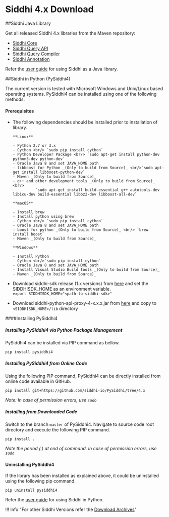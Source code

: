 # Siddhi 4.x Download

##Siddhi Java Library 

Get all released Siddhi 4.x libraries from the Maven repository: 

* [Siddhi Core](https://mvnrepository.com/artifact/org.wso2.siddhi/siddhi-core)
* [Siddhi Query API](https://mvnrepository.com/artifact/org.wso2.siddhi/siddhi-query-api)
* [Siddhi Query Compiler](https://mvnrepository.com/artifact/org.wso2.siddhi/siddhi-query-compiler)
* [Siddhi Annotation](https://mvnrepository.com/artifact/org.wso2.siddhi/siddhi-annotations)

Refer the [user guide](../docs/siddhi-as-a-java-library/) for using Siddhi as a Java library.

##Siddhi in Python (PySiddhi4)

The current version is tested with Microsoft Windows and Unix/Linux based operating systems. 
PySiddhi4 can be installed using one of the following methods.

#### Prerequisites

- The following dependencies should be installed prior to installation of library.
  
      **Linux**
      
      - Python 2.7 or 3.x
      - Cython <br/> `sudo pip install cython`
      - Python Developer Package <br/> `sudo apt-get install python-dev python3-dev python-dev`
      - Oracle Java 8 and set JAVA_HOME path
      - libboost for Python _(Only to build from Source)_ <br/>`sudo apt-get install libboost-python-dev` 
      - Maven _(Only to build from Source)_
      - g++ and other development tools _(Only to build from Source)_ <br/>
                `sudo apt-get install build-essential g++ autotools-dev libicu-dev build-essential libbz2-dev libboost-all-dev`
  
      **macOS**
      
      - Install brew
      - Install python using brew
      - Cython <br/> `sudo pip install cython`
      - Oracle Java 8 and set JAVA_HOME path
      - boost for python _(Only to build from Source)_ <br/> `brew install boost`
      - Maven _(Only to build from Source)_
  
      **Windows**
      
      - Install Python 
      - Cython <br/>`sudo pip install cython`
      - Oracle Java 8 and set JAVA_HOME path
      - Install Visual Studio Build tools _(Only to build from Source)_
      - Maven _(Only to build from Source)_
    
- Download siddhi-sdk release (1.x versions) from [here](https://github.com/wso2/siddhi-sdk/releases) and set the SIDDHISDK_HOME as an environment variable. <br/> `export SIDDHISDK_HOME="<path-to-siddhi-sdk>"`
- Download siddhi-python-api-proxy-4-x.x.x.jar from [here](https://github.com/wso2/PySiddhi/releases) and copy to `<SIDDHISDK_HOME>/lib` directory

####Installing PySiddhi4 

##### Installing PySiddhi4 via Python Package Management

PySiddhi4 can be installed via PIP command as bellow.

```
pip install pysiddhi4
```

##### Installing PySiddhi4 from Online Code

Using the following PIP command, PySiddhi4 can be directly installed from online code available in GitHub.
```
pip install git+https://github.com/siddhi-io/PySiddhi/tree/4.x
```
*Note: In case of permission errors, use `sudo`*

##### Installing from Downloaded Code
Switch to the branch `master` of PySiddhi4.
Navigate to source code root directory and execute the following PIP command.

```
pip install .
```
*Note the period (.) at end of command. In case of permission errors, use `sudo`*

#### Uninstalling PySiddhi4
If the library has been installed as explained above, it could be uninstalled using the following pip command.
```
pip uninstall pysiddhi4
```

Refer the [user guide](../docs/siddhi-as-a-python-library/) for using Siddhi in Python.


!!! Info "For other Siddhi Versions refer the [Download Archives](../../versions/)"
